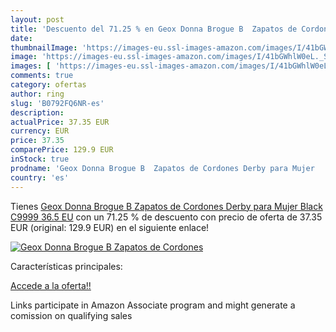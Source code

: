 ```yaml
---
layout: post
title: 'Descuento del 71.25 % en Geox Donna Brogue B  Zapatos de Cordones'
date: 
thumbnailImage: 'https://images-eu.ssl-images-amazon.com/images/I/41bGWhlW0eL._SL200_.jpg'
image: 'https://images-eu.ssl-images-amazon.com/images/I/41bGWhlW0eL._SL200_.jpg'
images: [ 'https://images-eu.ssl-images-amazon.com/images/I/41bGWhlW0eL._SL200_.jpg' ]
comments: true
category: ofertas
author: ring
slug: 'B0792FQ6NR-es'
description:
actualPrice: 37.35 EUR
currency: EUR
price: 37.35
comparePrice: 129.9 EUR
inStock: true
prodname: 'Geox Donna Brogue B  Zapatos de Cordones Derby para Mujer   Black C9999   36.5 EU'
country: 'es'
---
```


Tienes [Geox Donna Brogue B  Zapatos de Cordones Derby para Mujer   Black C9999   36.5 EU](https://www.amazon.es/dp/B0792FQ6NR/?tag=tolees-21) con un 71.25 % de descuento con precio de oferta de 37.35 EUR (original: 129.9 EUR) en el siguiente enlace!

[![Geox Donna Brogue B  Zapatos de Cordones](https://images-eu.ssl-images-amazon.com/images/I/41bGWhlW0eL._SL200_.jpg)](https://www.amazon.es/dp/B0792FQ6NR/?tag=tolees-21)

Características principales:


[Accede a la oferta!!](https://www.amazon.es/dp/B0792FQ6NR/?tag=tolees-21)

Links participate in Amazon Associate program and might generate a comission on qualifying sales


